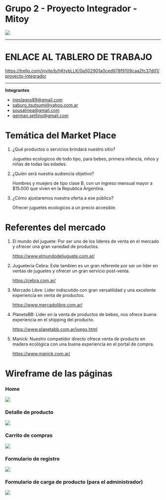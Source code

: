 # Grupo 2 - Proyecto Integrador - Mitoy

![](https://raw.githubusercontent.com/proyectointegrador-mitoy/grupo_2_mitoy/master/public/images/logos/logo-180x180.png)

------------
# ENLACE AL TABLERO DE TRABAJO

https://trello.com/invite/b/hKtybLLK/0a502901a0ced978f9109caa2fc37d01/proyecto-integrador

------------

**Integrantes**
- ineslagos89@gmail.com
- saburo_tsutsumi@yahoo.com.ar
- sousalinea@gmail.com
- german.settino@gmail.com
 
# Temática del Market Place 

1. ¿Qué productos o servicios brindará nuestro sitio? 

	Juguetes ecologicos de todo tipo, para bebes, primera infancia, niños y niñas de todas las edades.

2. ¿Quién será nuestra audiencia objetivo? 

	Hombres y muejers de tipo clase B, con un ingreso mensual mayor a $15.000 que viven en la Republica Argentina.

3. ¿Cómo ajustaremos nuestra oferta a ese público? 

	Ofrecer juguetes ecologicos a un precio accesible.

# Referentes del mercado

1. El mundo del juguete: Por ser uno de los lideres de venta en el mercado y ofrecer una gran variedad de productos. 

	https://www.elmundodeljuguete.com.ar/

2. Jugueteria Cebra: Este tambien es un gran referente por ser un lider en ventas de juguetes y ofrecer un gran servicio post-venta.

	https://cebra.com.ar/

3. Mercado Libre: Lider indiscutido con gran versatilidad y una excelente experiencia en venta de productos.

	https://www.mercadolibre.com.ar/ 

4. PlanetaBB: Lider en la venta de productos de bebes, nos ofrece buena experiencia en el shipping del producto.

	https://www.planetabb.com.ar/juego.html

5. Manick: Nuestro competidor directo ofrece venta de producto en madera ecológica con una buena experiencia en el portal de compra.

	https://www.manick.com.ar/

# Wireframe de las páginas

### Home

![](https://raw.githubusercontent.com/proyectointegrador-mitoy/grupo_2_mitoy/master/public/images/wireframe/wireframe-home.jpeg)

### Detalle de producto

![](https://raw.githubusercontent.com/proyectointegrador-mitoy/grupo_2_mitoy/master/public/images/wireframe/wireframe-producto.jpeg)

### Carrito de compras

![](https://raw.githubusercontent.com/proyectointegrador-mitoy/grupo_2_mitoy/master/public/images/wireframe/wireframe-carrito.jpeg)

### Formulario de registro

![](https://raw.githubusercontent.com/proyectointegrador-mitoy/grupo_2_mitoy/master/public/images/wireframe/wireframe-registro.jpeg)

### Formulario de carga de producto (para el administrador) 

![](https://raw.githubusercontent.com/proyectointegrador-mitoy/grupo_2_mitoy/master/public/images/wireframe/wireframe-admin-producto.jpeg)





